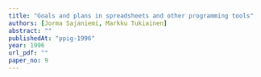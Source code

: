 ```yaml
---
title: "Goals and plans in spreadsheets and other programming tools"
authors: [Jorma Sajaniemi, Markku Tukiainen]
abstract: ""
publishedAt: "ppig-1996"
year: 1996
url_pdf: ""
paper_no: 9
---
```

